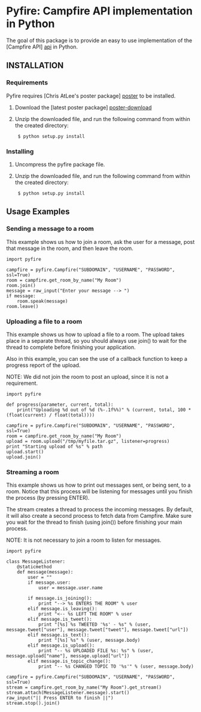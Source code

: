# Pyfire: Campfire API implementation in Python #

The goal of this package is to provide an easy to use implementation
of the [Campfire API] [api] in Python.

## INSTALLATION ##

### Requirements ###

Pyfire requires [Chris AtLee's poster package] [poster] to be installed.

1. Download the [latest poster package] [poster-download]
2. Unzip the downloaded file, and run the following command from within the created directory:

		$ python setup.py install

### Installing ###

1. Uncompress the pyfire package file.
2. Unzip the downloaded file, and run the following command from within the created directory:

		$ python setup.py install

## Usage Examples ##

### Sending a message to a room ###

This example shows us how to join a room, ask the user for a message,
post that message in the room, and then leave the room.

	import pyfire

	campfire = pyfire.Campfire("SUBDOMAIN", "USERNAME", "PASSWORD", ssl=True)
	room = campfire.get_room_by_name("My Room")
	room.join()
	message = raw_input("Enter your message --> ")
	if message:
		room.speak(message)
	room.leave()

### Uploading a file to a room ###

This example shows us how to upload a file to a room. The upload takes place
in a separate thread, so you should always use join() to wait for the thread
to complete before finishing your application.

Also in this example, you can see the use of a callback function to keep a
progress report of the upload.

NOTE: We did not join the room to post an upload, since it is not a requirement.

	import pyfire

	def progress(parameter, current, total):
		print("Uploading %d out of %d (%-.1f%%)" % (current, total, 100 * (float(current) / float(total))))

	campfire = pyfire.Campfire("SUBDOMAIN", "USERNAME", "PASSWORD", ssl=True)
	room = campfire.get_room_by_name("My Room")
	upload = room.upload("/tmp/myfile.tar.gz", listener=progress)
	print "Starting upload of %s" % path
	upload.start()
	upload.join()

### Streaming a room ###

This example shows us how to print out messages sent, or being sent, to a room.
Notice that this process will be listening for messages until you finish the 
process (by pressing ENTER).

The stream creates a thread to process the incoming messages. By default, it
will also create a second process to fetch data from Campfire. Make sure
you wait for the thread to finish (using join()) before finishing your main
process.

NOTE: It is not necessary to join a room to listen for messages.

	import pyfire

	class MessageListener:
		@staticmethod
		def message(message):
			user = ""
			if message.user:
				user = message.user.name

			if message.is_joining():
				print "--> %s ENTERS THE ROOM" % user
			elif message.is_leaving():
				print "<-- %s LEFT THE ROOM" % user
			elif message.is_tweet():
				print "[%s] %s TWEETED '%s' - %s" % (user, message.tweet["user"], message.tweet["tweet"], message.tweet["url"])
			elif message.is_text():
				print "[%s] %s" % (user, message.body)
			elif message.is_upload():
				print "-- %s UPLOADED FILE %s: %s" % (user, message.upload["name"], message.upload["url"])
			elif message.is_topic_change():
				print "-- %s CHANGED TOPIC TO '%s'" % (user, message.body)

	campfire = pyfire.Campfire("SUBDOMAIN", "USERNAME", "PASSWORD", ssl=True)
	stream = campfire.get_room_by_name("My Room").get_stream()
	stream.attach(MessageListener.message).start()
	raw_input("|| Press ENTER to finish ||")
	stream.stop().join()

[api]: http://developer.37signals.com/campfire
[poster]: http://atlee.ca/software/poster
[poster-download]: http://atlee.ca/software/poster#download
